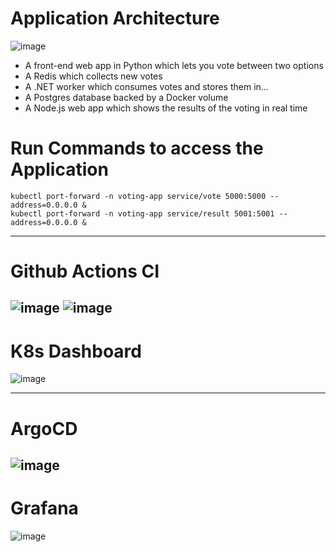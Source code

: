 # Application Architecture
![image](https://github.com/user-attachments/assets/f61d7249-d56c-4cbf-91a5-760114dd0452)

- A front-end web app in Python which lets you vote between two options
- A Redis which collects new votes
- A .NET worker which consumes votes and stores them in…
- A Postgres database backed by a Docker volume
- A Node.js web app which shows the results of the voting in real time

# Run Commands to access the Application
```
kubectl port-forward -n voting-app service/vote 5000:5000 --address=0.0.0.0 &
kubectl port-forward -n voting-app service/result 5001:5001 --address=0.0.0.0 &
```
---
# Github Actions CI
![image](https://github.com/user-attachments/assets/3e4633ad-c90e-49c8-ab7d-dc8dd76f9164)
![image](https://github.com/user-attachments/assets/3f6a12bc-903f-4648-8f97-e08b9b5ac8df)
---
# K8s Dashboard
![image](https://github.com/user-attachments/assets/bac8960e-fc77-4cc4-a850-910dd0783c19)


---
# ArgoCD
![image](https://github.com/user-attachments/assets/66e48984-1894-4726-b96a-2f76fccd812e)
---
# Grafana
![image](https://github.com/user-attachments/assets/de743eea-ed16-4e03-9b28-f13194384d7e)



